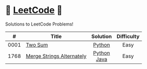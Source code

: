 # 🌟 [LeetCode](https://leetcode.com/problemset/) 🌟
Solutions to LeetCode Problems!

| # | Title | Solution | Difficulty |
| - | ----- | -------- | ---------- |
| 0001 | [Two Sum](https://leetcode.com/problems/two-sum/description/) | <div align="center">[Python](https://github.com/chlyn/LeetCode/blob/main/python/0001_Two_Sum.py)</div> | <div align="center">Easy</div> |
| 1768 | [Merge Strings Alternately](https://leetcode.com/problems/merge-strings-alternately/description/) | <div align="center">[Python](https://github.com/chlyn/LeetCode/blob/main/python/1768_Merge_Strings_Alternately.py)</div> <div align="center">[Java](https://github.com/chlyn/LeetCode/blob/main/java/1768_Merge_Strings_Alternately.java)</div> | <div align="center">Easy</div> |

